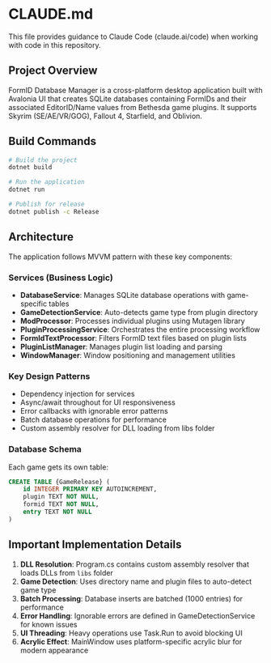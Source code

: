 # CLAUDE.md

This file provides guidance to Claude Code (claude.ai/code) when working with code in this repository.

## Project Overview

FormID Database Manager is a cross-platform desktop application built with Avalonia UI that creates SQLite databases containing FormIDs and their associated EditorID/Name values from Bethesda game plugins. It supports Skyrim (SE/AE/VR/GOG), Fallout 4, Starfield, and Oblivion.

## Build Commands

```bash
# Build the project
dotnet build

# Run the application
dotnet run

# Publish for release
dotnet publish -c Release
```

## Architecture

The application follows MVVM pattern with these key components:

### Services (Business Logic)
- **DatabaseService**: Manages SQLite database operations with game-specific tables
- **GameDetectionService**: Auto-detects game type from plugin directory
- **ModProcessor**: Processes individual plugins using Mutagen library
- **PluginProcessingService**: Orchestrates the entire processing workflow
- **FormIdTextProcessor**: Filters FormID text files based on plugin lists
- **PluginListManager**: Manages plugin list loading and parsing
- **WindowManager**: Window positioning and management utilities

### Key Design Patterns
- Dependency injection for services
- Async/await throughout for UI responsiveness
- Error callbacks with ignorable error patterns
- Batch database operations for performance
- Custom assembly resolver for DLL loading from libs folder

### Database Schema
Each game gets its own table:
```sql
CREATE TABLE {GameRelease} (
    id INTEGER PRIMARY KEY AUTOINCREMENT,
    plugin TEXT NOT NULL,
    formid TEXT NOT NULL,
    entry TEXT NOT NULL
)
```

## Important Implementation Details

1. **DLL Resolution**: Program.cs contains custom assembly resolver that loads DLLs from `libs` folder
2. **Game Detection**: Uses directory name and plugin files to auto-detect game type
3. **Batch Processing**: Database inserts are batched (1000 entries) for performance
4. **Error Handling**: Ignorable errors are defined in GameDetectionService for known issues
5. **UI Threading**: Heavy operations use Task.Run to avoid blocking UI
6. **Acrylic Effect**: MainWindow uses platform-specific acrylic blur for modern appearance